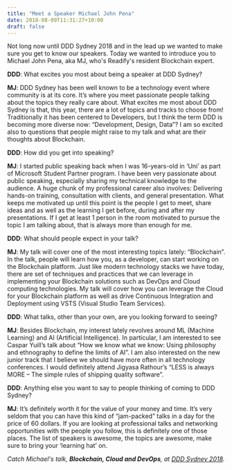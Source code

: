```yaml
---
title: "Meet a Speaker Michael John Pena"
date: 2018-08-09T11:31:27+10:00
draft: false
---
```


Not long now until DDD Sydney 2018 and in the lead up we wanted to make sure you get to know our speakers. Today we wanted to introduce you to Michael John Pena, aka MJ, who's Readify's resident Blockchain expert.

**DDD**: What excites you most about being a speaker at DDD Sydney?

**MJ**: DDD Sydney has been well known to be a technology event where community is at its core. It’s where you meet passionate people talking about the topics they really care about. What excites me most about DDD Sydney is that, this year, there are a lot of topics and tracks to choose from! Traditionally it has been centered to Developers, but I think the term DDD is becoming more diverse now: “Development, Design, Data”? I am so excited also to questions that people might raise to my talk and what are their thoughts about Blockchain.
 
**DDD**: How did you get into speaking?

**MJ**: I started public speaking back when I was 16-years-old in ‘Uni’ as part of Microsoft Student Partner program. I have been very passionate about public speaking, especially sharing my technical knowledge to the audience. A huge chunk of my professional career also involves: Delivering hands-on training, consultation with clients, and general presentation. What keeps me motivated up until this point is the people I get to meet, share ideas and as well as the learning I get before, during and after my presentations. If I get at least 1 person in the room motivated to pursue the topic I am talking about, that is always more than enough for me.

**DDD**: What should people expect in your talk?

**MJ**: My talk will cover one of the most interesting topics lately: “Blockchain”. In the talk, people will learn how you, as a developer, can start working on the Blockchain platform. Just like modern technology stacks we have today, there are set of techniques and practices that we can leverage in implementing your Blockchain solutions such as DevOps and Cloud computing technologies. My talk will cover how you can leverage the Cloud for your Blockchain platform as well as drive Continuous Integration and Deployment using VSTS (Visual Studio Team Services).
 
**DDD**: What talks, other than your own, are you looking forward to seeing?

**MJ**: Besides Blockchain, my interest lately revolves around ML (Machine Learning) and AI (Artificial Intelligence). In particular, I am interested to see Caspar Yuill’s talk about “How we know what we know: Using philosophy and ethnography to define the limits of AI”. I am also interested on the new junior track that I believe we should have more often in all technology conferences. I would definitely attend Jigyasa Rathour’s “LESS is always MORE – The simple rules of shipping quality software”.

**DDD**: Anything else you want to say to people thinking of coming to DDD Sydney?

**MJ**: It’s definitely worth it for the value of your money and time. It’s very seldom that you can have this kind of “jam-packed” talks in a day for the price of 60 dollars. If you are looking at professional talks and networking opportunities with the people you follow, this is definitely one of those places. The list of speakers is awesome, the topics are awesome, make sure to bring your ‘learning hat’ on.

_Catch Michael's talk, **Blockchain, Cloud and DevOps**, at [DDD Sydney 2018](https://www.eventbrite.com.au/e/ddd-sydney-2018-tickets-44976613261)._
